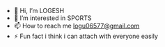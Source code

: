 - 👋 Hi, I’m LOGESH 
- 👀 I’m interested in SPORTS 
- 📫 How to reach me logu06577@gmail.com
- ⚡ Fun fact i think i can attach with everyone easily 
